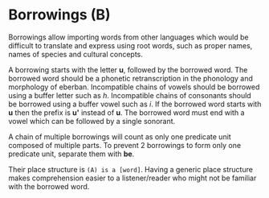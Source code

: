 # Borrowings (B)

Borrowings allow importing words from other languages which would be difficult
to translate and express using root words, such as proper names, names of
species and cultural concepts.

A borrowing starts with the letter **u**, followed by the borrowed word. The
borrowed word should be a phonetic retranscription in the phonology and
morphology of eberban. Incompatible chains of vowels should be borrowed using a
buffer letter such as *h*. Incompatible chains of consonants should be borrowed
using a buffer vowel such as *i*. If the borrowed word starts with **u** then
the prefix is **u'** instead of **u**. The borrowed word must end with a vowel
which can be followed by a single sonorant.

A chain of multiple borrowings will count as only one predicate unit composed of
multiple parts. To prevent 2 borrowings to form only one predicate unit,
separate them with **be**.

Their place structure is `(A) is a [word]`. Having a generic place structure
makes comprehension easier to a listener/reader who might not be familiar with
the borrowed word.